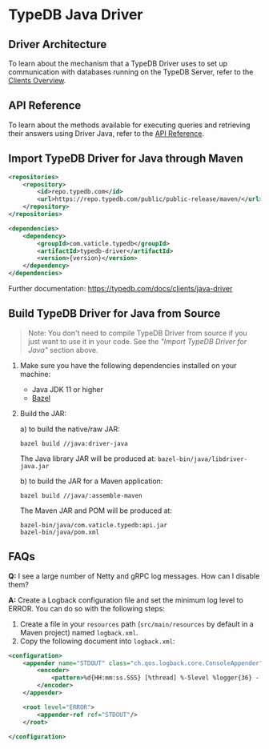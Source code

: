 # TypeDB Java Driver

## Driver Architecture
To learn about the mechanism that a TypeDB Driver uses to set up communication with databases running on the TypeDB Server, refer to the [Clients Overview](https://typedb.com/docs/clients/overview).

## API Reference
To learn about the methods available for executing queries and retrieving their answers using Driver Java, refer to the [API Reference](https://typedb.com/docs/clients/java-driver/api-reference).

## Import TypeDB Driver for Java through Maven

```xml
<repositories>
    <repository>
        <id>repo.typedb.com</id>
        <url>https://repo.typedb.com/public/public-release/maven/</url>
    </repository>
</repositories>

<dependencies>
    <dependency>
        <groupId>com.vaticle.typedb</groupId>
        <artifactId>typedb-driver</artifactId>
        <version>{version}</version>
    </dependency>
</dependencies>
```

Further documentation: https://typedb.com/docs/clients/java-driver

## Build TypeDB Driver for Java from Source

> Note: You don't need to compile TypeDB Driver from source if you just want to use it in your code. See the _"Import TypeDB Driver for Java"_ section above.

1. Make sure you have the following dependencies installed on your machine:
    - Java JDK 11 or higher
    - [Bazel](https://docs.bazel.build/versions/master/install.html)

2. Build the JAR:

   a) to build the native/raw JAR:
   ```
   bazel build //java:driver-java
   ```
   The Java library JAR will be produced at: `bazel-bin/java/libdriver-java.jar`

   b) to build the JAR for a Maven application:
   ```
   bazel build //java/:assemble-maven
   ```
   The Maven JAR and POM will be produced at: 
   ```
   bazel-bin/java/com.vaticle.typedb:api.jar
   bazel-bin/java/pom.xml
   ```

## FAQs

**Q:** I see a large number of Netty and gRPC log messages. How can I disable them?

**A:** Create a Logback configuration file and set the minimum log level to ERROR. You can do so with the following steps:
1. Create a file in your `resources` path (`src/main/resources` by default in a Maven project) named `logback.xml`.
2. Copy the following document into `logback.xml`:
```xml
<configuration>
    <appender name="STDOUT" class="ch.qos.logback.core.ConsoleAppender">
        <encoder>
            <pattern>%d{HH:mm:ss.SSS} [%thread] %-5level %logger{36} - %msg%n</pattern>
        </encoder>
    </appender>

    <root level="ERROR">
        <appender-ref ref="STDOUT"/>
    </root>

</configuration>
```
